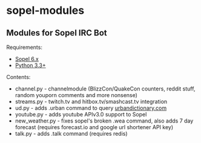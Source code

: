 # sopel-modules
## Modules for Sopel IRC Bot

Requirements:

* [Sopel 6.x](https://github.com/sopel-irc/sopel/)
* [Python 3.3+](https://www.python.org/)

Contents:

* channel.py - channelmodule (BlizzCon/QuakeCon counters, reddit stuff, random youporn comments and more nonsense)
* streams.py - twitch.tv and hitbox.tv/smashcast.tv integration
* ud.py - adds .urban command to query [urbandictionary.com](http://urbandictionary.com)
* youtube.py - adds youtube APIv3.0 support to Sopel
* new_weather.py - fixes sopel's broken .wea command, also adds 7 day forecast (requires forecast.io and google url shortener API key)
* talk.py - adds .talk command (requires redis)
